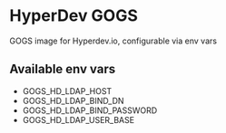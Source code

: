 # HyperDev GOGS
GOGS image for Hyperdev.io, configurable via env vars

## Available env vars
  - GOGS_HD_LDAP_HOST
  - GOGS_HD_LDAP_BIND_DN
  - GOGS_HD_LDAP_BIND_PASSWORD
  - GOGS_HD_LDAP_USER_BASE
